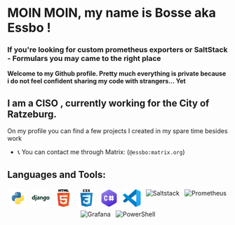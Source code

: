 
# MOIN MOIN, my name is Bosse aka Essbo !
### If you're looking for custom prometheus exporters or SaltStack - Formulars you may came to the right place


**Welcome to my Github profile. Pretty much everything is private because i do not feel confident sharing my code with strangers... Yet**


## I am a CISO , currently working for the City of Ratzeburg.
On my profile you can find a few projects I created in my spare time besides work
- 📞 You can contact me through Matrix: (```@essbo:matrix.org```)


## Languages and Tools:
<p align="center">
<img src="https://raw.githubusercontent.com/github/explore/80688e429a7d4ef2fca1e82350fe8e3517d3494d/topics/python/python.png" alt="Python" height="40" style="vertical-align:top; margin:4px">
<img src="https://raw.githubusercontent.com/github/explore/80688e429a7d4ef2fca1e82350fe8e3517d3494d/topics/django/django.png" alt="Django" height="40" style="vertical-align:top; margin:4px">
<img src="https://raw.githubusercontent.com/github/explore/80688e429a7d4ef2fca1e82350fe8e3517d3494d/topics/html/html.png" alt="html" height="40" style="vertical-align:top; margin:4px">
<img src="https://raw.githubusercontent.com/github/explore/80688e429a7d4ef2fca1e82350fe8e3517d3494d/topics/css/css.png" alt="css" height="40" style="vertical-align:top; margin:4px">
<img src="https://raw.githubusercontent.com/github/explore/80688e429a7d4ef2fca1e82350fe8e3517d3494d/topics/csharp/csharp.png" alt="C#" height="40" style="vertical-align:top; margin:4px">
<img src="https://raw.githubusercontent.com/github/explore/80688e429a7d4ef2fca1e82350fe8e3517d3494d/topics/visual-studio-code/visual-studio-code.png" alt="VS Code" height="40" style="vertical-align:top; margin:4px">
<img src="https://cdn.icon-icons.com/icons2/2148/PNG/512/saltstack_icon_132014.png" alt="Saltstack" height="40" style="vertical-align:top; margin:4px">
<img src="https://static-00.iconduck.com/assets.00/file-type-prometheus-icon-1441x2048-ltt93qn8.png" alt="Prometheus" height="40" style="vertical-align:top; margin:4px">
<img src="https://cdn.icon-icons.com/icons2/2699/PNG/512/grafana_logo_icon_171048.png" alt="Grafana" height="40" style="vertical-align:top; margin:4px">
<img src="https://3.bp.blogspot.com/-a7jPVdFk9Hw/W_XeTJX6JyI/AAAAAAAAC2c/HCtxP0wSSs0wEMKJOYq7pivEJaSVin92gCLcBGAs/s1600/powershell.png" alt="PowerShell" height="40" style="vertical-align:top; margin:4px">

